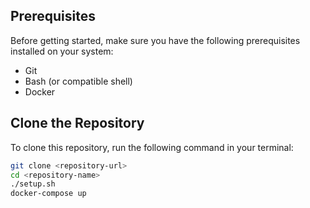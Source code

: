 ## Prerequisites

Before getting started, make sure you have the following prerequisites installed on your system:

- Git
- Bash (or compatible shell)
- Docker

## Clone the Repository

To clone this repository, run the following command in your terminal:

```bash
git clone <repository-url>
cd <repository-name>
./setup.sh
docker-compose up
```
